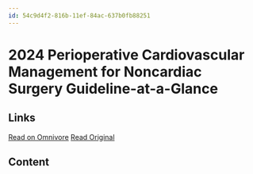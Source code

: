 ```yaml
---
id: 54c9d4f2-816b-11ef-84ac-637b0fb88251
---
```


# 2024 Perioperative Cardiovascular Management for Noncardiac Surgery Guideline-at-a-Glance

## Links
[Read on Omnivore](https://omnivore.app/me/emailing-2024-perioperative-cardiovascular-management-for-noncar-19251bf50d8)
[Read Original](https://omnivore.app/attachments/u/50e61b89-e5cb-431b-a60e-b27622c4fa94/attachment.pdf)


## Content
